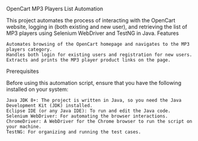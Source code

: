 OpenCart MP3 Players List Automation

This project automates the process of interacting with the OpenCart website, logging in (both existing and new user), and retrieving the list of MP3 players using Selenium WebDriver and TestNG in Java.
Features

    Automates browsing of the OpenCart homepage and navigates to the MP3 players category.
    Handles both login for existing users and registration for new users.
    Extracts and prints the MP3 player product links on the page.

Prerequisites

Before using this automation script, ensure that you have the following installed on your system:

    Java JDK 8+: The project is written in Java, so you need the Java Development Kit (JDK) installed.
    Eclipse IDE (or any Java IDE): To run and edit the Java code.
    Selenium WebDriver: For automating the browser interactions.
    ChromeDriver: A WebDriver for the Chrome browser to run the script on your machine.
    TestNG: For organizing and running the test cases.
